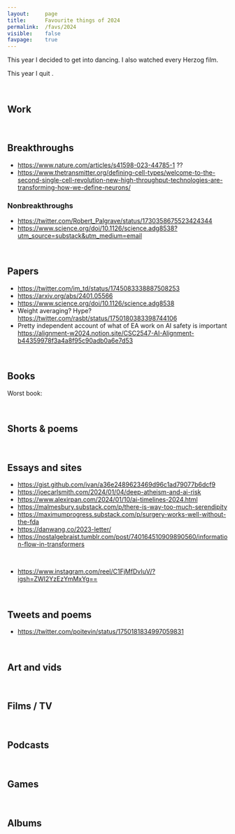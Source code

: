 ```yaml
---
layout:     page
title:      Favourite things of 2024
permalink:  /favs/2024
visible:    false
favpage:    true
---
```


This year I decided to get into dancing. I also watched every Herzog film.

This year I quit .

<br>


## Work


<br>


## Breakthroughs

* https://www.nature.com/articles/s41598-023-44785-1 ??
* https://www.thetransmitter.org/defining-cell-types/welcome-to-the-second-single-cell-revolution-new-high-throughput-technologies-are-transforming-how-we-define-neurons/

### Nonbreakthroughs

* https://twitter.com/Robert_Palgrave/status/1730358675523424344
* https://www.science.org/doi/10.1126/science.adg8538?utm_source=substack&utm_medium=email

<br>


## Papers

* https://twitter.com/im_td/status/1745083338887508253
* https://arxiv.org/abs/2401.05566
* https://www.science.org/doi/10.1126/science.adg8538
* Weight averaging? Hype? https://twitter.com/rasbt/status/1750180383398744106
* Pretty independent account of what of EA work on AI safety is important https://alignment-w2024.notion.site/CSC2547-AI-Alignment-b44359978f3a4a8f95c90adb0a6e7d53

<br>




## Books



Worst book: 

<br>

## Shorts & poems


<br>



## Essays and sites

* https://gist.github.com/ivan/a36e2489623469d96c1ad79077b6dcf9
* https://joecarlsmith.com/2024/01/04/deep-atheism-and-ai-risk
* https://www.alexirpan.com/2024/01/10/ai-timelines-2024.html
* https://malmesbury.substack.com/p/there-is-way-too-much-serendipity
* https://maximumprogress.substack.com/p/surgery-works-well-without-the-fda
* https://danwang.co/2023-letter/
* https://nostalgebraist.tumblr.com/post/740164510909890560/information-flow-in-transformers

<br>


* https://www.instagram.com/reel/C1FjMfDvIuV/?igsh=ZWI2YzEzYmMxYg==


<br>

## Tweets and poems

* https://twitter.com/poitevin/status/1750181834997059831


<br>


## Art and vids



<br>

## Films / TV


<br>


## Podcasts


<br>

## Games

<br>

## Albums

<!-- <!-- <!-- <!-- 

<br>

## Songs




